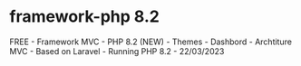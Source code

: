 # framework-php 8.2
FREE - Framework MVC - PHP 8.2 (NEW)
     - Themes
     - Dashbord
     - Archtiture MVC - Based on Laravel
     - Running PHP 8.2
                            - 22/03/2023
